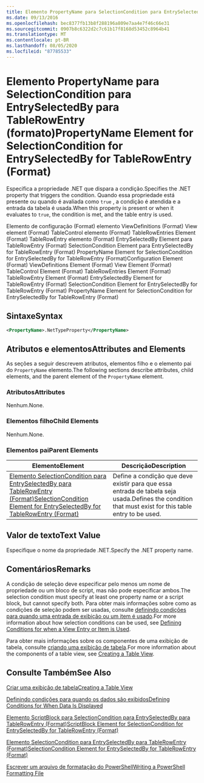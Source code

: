 ```yaml
---
title: Elemento PropertyName para SelectionCondition para EntrySelectedBy para TableRowEntry (Format) | Microsoft Docs
ms.date: 09/13/2016
ms.openlocfilehash: bec8377fb13b8f288196a809e7aa4e7f46c66e31
ms.sourcegitcommit: 0907b8c6322d2c7c61b17f8168d53452c8964b41
ms.translationtype: MT
ms.contentlocale: pt-BR
ms.lasthandoff: 08/05/2020
ms.locfileid: "87785533"
---
```

# <a name="propertyname-element-for-selectioncondition-for-entryselectedby-for-tablerowentry-format"></a><span data-ttu-id="c0ab7-102">Elemento PropertyName para SelectionCondition para EntrySelectedBy para TableRowEntry (formato)</span><span class="sxs-lookup"><span data-stu-id="c0ab7-102">PropertyName Element for SelectionCondition for EntrySelectedBy for TableRowEntry (Format)</span></span>

<span data-ttu-id="c0ab7-103">Especifica a propriedade .NET que dispara a condição.</span><span class="sxs-lookup"><span data-stu-id="c0ab7-103">Specifies the .NET property that triggers the condition.</span></span> <span data-ttu-id="c0ab7-104">Quando essa propriedade está presente ou quando é avaliada como `true` , a condição é atendida e a entrada da tabela é usada.</span><span class="sxs-lookup"><span data-stu-id="c0ab7-104">When this property is present or when it evaluates to `true`, the condition is met, and the table entry is used.</span></span>

<span data-ttu-id="c0ab7-105">Elemento de configuração (Format) elemento ViewDefinitions (Format) View element (Format) TableControl elemento (Format) TableRowEntries Element (Format) TableRowEntry elemento (Format) EntrySelectedBy Element para TableRowEntry (Format) SelectionCondition Element para EntrySelectedBy for TableRowEntry (Format) PropertyName Element for SelectionCondition for EntrySelectedBy for TableRowEntry (Format)</span><span class="sxs-lookup"><span data-stu-id="c0ab7-105">Configuration Element (Format) ViewDefinitions Element (Format) View Element (Format) TableControl Element (Format) TableRowEntries Element (Format) TableRowEntry Element (Format) EntrySelectedBy Element for TableRowEntry (Format) SelectionCondition Element for EntrySelectedBy for TableRowEntry (Format) PropertyName Element for SelectionCondition for EntrySelectedBy for TableRowEntry (Format)</span></span>

## <a name="syntax"></a><span data-ttu-id="c0ab7-106">Sintaxe</span><span class="sxs-lookup"><span data-stu-id="c0ab7-106">Syntax</span></span>

```xml
<PropertyName>.NetTypeProperty</PropertyName>
```

## <a name="attributes-and-elements"></a><span data-ttu-id="c0ab7-107">Atributos e elementos</span><span class="sxs-lookup"><span data-stu-id="c0ab7-107">Attributes and Elements</span></span>

<span data-ttu-id="c0ab7-108">As seções a seguir descrevem atributos, elementos filho e o elemento pai do `PropertyName` elemento.</span><span class="sxs-lookup"><span data-stu-id="c0ab7-108">The following sections describe attributes, child elements, and the parent element of the `PropertyName` element.</span></span>

### <a name="attributes"></a><span data-ttu-id="c0ab7-109">Atributos</span><span class="sxs-lookup"><span data-stu-id="c0ab7-109">Attributes</span></span>

<span data-ttu-id="c0ab7-110">Nenhum.</span><span class="sxs-lookup"><span data-stu-id="c0ab7-110">None.</span></span>

### <a name="child-elements"></a><span data-ttu-id="c0ab7-111">Elementos filho</span><span class="sxs-lookup"><span data-stu-id="c0ab7-111">Child Elements</span></span>

<span data-ttu-id="c0ab7-112">Nenhum.</span><span class="sxs-lookup"><span data-stu-id="c0ab7-112">None.</span></span>

### <a name="parent-elements"></a><span data-ttu-id="c0ab7-113">Elementos pai</span><span class="sxs-lookup"><span data-stu-id="c0ab7-113">Parent Elements</span></span>

|<span data-ttu-id="c0ab7-114">Elemento</span><span class="sxs-lookup"><span data-stu-id="c0ab7-114">Element</span></span>|<span data-ttu-id="c0ab7-115">Descrição</span><span class="sxs-lookup"><span data-stu-id="c0ab7-115">Description</span></span>|
|-------------|-----------------|
|[<span data-ttu-id="c0ab7-116">Elemento SelectionCondition para EntrySelectedBy para TableRowEntry (Format)</span><span class="sxs-lookup"><span data-stu-id="c0ab7-116">SelectionCondition Element for EntrySelectedBy for TableRowEntry (Format)</span></span>](./selectioncondition-element-for-entryselectedby-for-tablecontrol-format.md)|<span data-ttu-id="c0ab7-117">Define a condição que deve existir para que essa entrada de tabela seja usada.</span><span class="sxs-lookup"><span data-stu-id="c0ab7-117">Defines the condition that must exist for this table entry to be used.</span></span>|

## <a name="text-value"></a><span data-ttu-id="c0ab7-118">Valor de texto</span><span class="sxs-lookup"><span data-stu-id="c0ab7-118">Text Value</span></span>

<span data-ttu-id="c0ab7-119">Especifique o nome da propriedade .NET.</span><span class="sxs-lookup"><span data-stu-id="c0ab7-119">Specify the .NET property name.</span></span>

## <a name="remarks"></a><span data-ttu-id="c0ab7-120">Comentários</span><span class="sxs-lookup"><span data-stu-id="c0ab7-120">Remarks</span></span>

<span data-ttu-id="c0ab7-121">A condição de seleção deve especificar pelo menos um nome de propriedade ou um bloco de script, mas não pode especificar ambos.</span><span class="sxs-lookup"><span data-stu-id="c0ab7-121">The selection condition must specify at least one property name or a script block, but cannot specify both.</span></span> <span data-ttu-id="c0ab7-122">Para obter mais informações sobre como as condições de seleção podem ser usadas, consulte [definindo condições para quando uma entrada de exibição ou um item é usado](./defining-conditions-for-displaying-data.md).</span><span class="sxs-lookup"><span data-stu-id="c0ab7-122">For more information about how selection conditions can be used, see [Defining Conditions for when a View Entry or Item is Used](./defining-conditions-for-displaying-data.md).</span></span>

<span data-ttu-id="c0ab7-123">Para obter mais informações sobre os componentes de uma exibição de tabela, consulte [criando uma exibição de tabela](./creating-a-table-view.md).</span><span class="sxs-lookup"><span data-stu-id="c0ab7-123">For more information about the components of a table view, see [Creating a Table View](./creating-a-table-view.md).</span></span>

## <a name="see-also"></a><span data-ttu-id="c0ab7-124">Consulte Também</span><span class="sxs-lookup"><span data-stu-id="c0ab7-124">See Also</span></span>

[<span data-ttu-id="c0ab7-125">Criar uma exibição de tabela</span><span class="sxs-lookup"><span data-stu-id="c0ab7-125">Creating a Table View</span></span>](./creating-a-table-view.md)

[<span data-ttu-id="c0ab7-126">Definindo condições para quando os dados são exibidos</span><span class="sxs-lookup"><span data-stu-id="c0ab7-126">Defining Conditions for When Data Is Displayed</span></span>](./defining-conditions-for-displaying-data.md)

[<span data-ttu-id="c0ab7-127">Elemento ScriptBlock para SelectionCondition para EntrySelectedBy para TableRowEntry (Format)</span><span class="sxs-lookup"><span data-stu-id="c0ab7-127">ScriptBlock Element for SelectionCondition for EntrySelectedBy for TableRowEntry (Format)</span></span>](./scriptblock-element-for-selectioncondition-for-entryselectedby-for-tablecontrol-format.md)

[<span data-ttu-id="c0ab7-128">Elemento SelectionCondition para EntrySelectedBy para TableRowEntry (Format)</span><span class="sxs-lookup"><span data-stu-id="c0ab7-128">SelectionCondition Element for EntrySelectedBy for TableRowEntry (Format)</span></span>](./selectioncondition-element-for-entryselectedby-for-tablecontrol-format.md)

[<span data-ttu-id="c0ab7-129">Escrever um arquivo de formatação do PowerShell</span><span class="sxs-lookup"><span data-stu-id="c0ab7-129">Writing a PowerShell Formatting File</span></span>](./writing-a-powershell-formatting-file.md)
